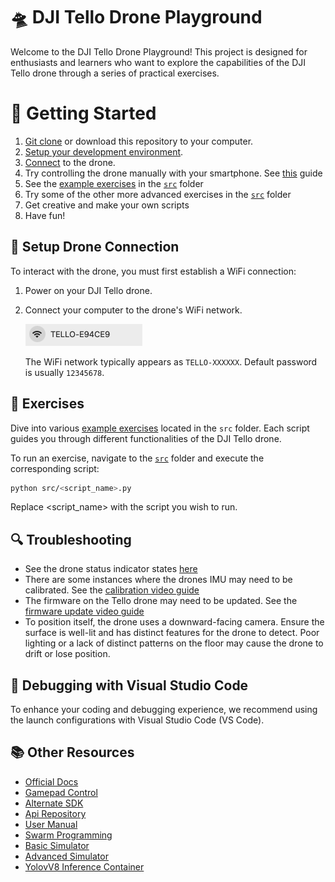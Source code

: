 # 🛸 DJI Tello Drone Playground

Welcome to the DJI Tello Drone Playground! This project is designed for enthusiasts and learners who want to explore the capabilities of the DJI Tello drone through a series of practical exercises.

# 🚀 Getting Started

1. [Git clone](https://git-scm.com/docs/git-clone) or download this repository to your computer.
2. [Setup your development environment](./docs/setting_up_the_environment.md).
3. [Connect](#setup-drone-connection) to the drone.
4. Try controlling the drone manually with your smartphone. See [this](./docs/manual_control_with_smartphone.md) guide
5. See the [example exercises](./src/examples) in the [`src`](./src/) folder
6. Try some of the other more advanced exercises in the [`src`](./src/) folder
7. Get creative and make your own scripts
8. Have fun!

## 📡 Setup Drone Connection

To interact with the drone, you must first establish a WiFi connection:

1. Power on your DJI Tello drone.
2. Connect your computer to the drone's WiFi network.

    ![Connecting to Tello WiFi](./docs/images/trello_wifi.png)

    The WiFi network typically appears as `TELLO-XXXXXX`. Default password is usually `12345678`.

## 📝 Exercises

Dive into various [example exercises](./src/examples) located in the `src` folder. Each script guides you through different functionalities of the DJI Tello drone.

To run an exercise, navigate to the [`src`](./src/)  folder and execute the corresponding script:

```bash
python src/<script_name>.py
```

Replace <script_name> with the script you wish to run.

## 🔍 Troubleshooting

- See the drone status indicator states [here](./docs/drone_status_indicator_states.md)
- There are some instances where the drones IMU may need to be calibrated. See the [calibration video guide]([./docs/calibrating_the_drone.md](https://youtu.be/ne5bofb7J9Y?si=JrDHTRJOB3Kxdrs4))
- The firmware on the Tello drone may need to be updated. See the [firmware update video guide](https://youtu.be/zHYj1hzlH20?si=KWMkrB6HlDayjDrj)
- To position itself, the drone uses a downward-facing camera. Ensure the surface is well-lit and has distinct features for the drone to detect. Poor lighting or a lack of distinct patterns on the floor may cause the drone to drift or lose position.

## 🐞 Debugging with Visual Studio Code

To enhance your coding and debugging experience, we recommend using the launch configurations with Visual Studio Code (VS Code). 

## 📚 Other Resources

- [Official Docs](https://dl-cdn.ryzerobotics.com/downloads/tello/20180910/Tello%20SDK%20Documentation%20EN_1.3.pdf)
- [Gamepad Control](https://github.com/cozmobotics/Tello-Swarm-Gamepad)
- [Alternate SDK](https://github.com/ErnGusMik/python-tello/tree/main)
- [Api Repository](https://github.com/honglan3/dji-sdk-DJITelloPy?tab=readme-ov-file)
- [User Manual](https://dl-cdn.ryzerobotics.com/downloads/Tello/20180212/Tello+User+Manual+v1.0_EN_2.12.pdf)
- [Swarm Programming](https://drive.google.com/file/d/1vV73j8Axua5dT8gTwts66TzexJLJBqKR/view)
- [Basic Simulator](https://github.com/Fireline-Science/tello_sim)
- [Advanced Simulator](https://dev.droneblocks.io/simulator.html)
- [YolovV8 Inference Container](https://github.com/anjrew/yolo-v8-inference-container/tree/main?tab=readme-ov-file)
